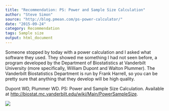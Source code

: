 ```yaml
---
title: "Recommendation: PS: Power and Sample Size Calculation"
author: "Steve Simon"
source: "http://blog.pmean.com/ps-power-calculator/"
date: "2015-09-24"
category: Recommendation
tags: Sample size
output: html_document
---
```


Someone stopped by today with a power calculation and I asked what
software they used. They showed me something I had not seen before, a
program developed by the Department of Biostatistics at Vanderbilt
University (more specifically, William Dupont and Walton Plummer). The
Vanderbilt Biostatistics Department is run by Frank Harrell, so you can
be pretty sure that anything that they develop will be high
quality.

<!---More--->

Dupont WD, Plummer WD. PS: Power and Sample Size Calculation. Available
at <http://biostat.mc.vanderbilt.edu/wiki/Main/PowerSampleSize>.

![](../../../web/images/ps-power-calculator01.png)




